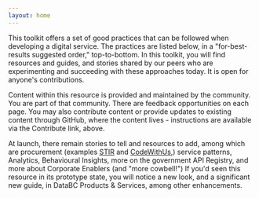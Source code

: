 ```yaml
---
layout: home
---
```


This toolkit offers a set of good practices that can be followed when developing a digital service. The practices are listed below, in a "for-best-results suggested order," top-to-bottom. In this toolkit, you will find resources and guides, and stories shared by our peers who are experimenting and succeeding with these approaches today. It is open for anyone's contributions.

Content within this resource is provided and maintained by the community. You are part of that community.  There are feedback opportunities on each page.  You may also contribute content or provide updates to existing content through GitHub, where the content lives - instructions are available via the Contribute link, above.  

At launch, there remain stories to tell and resources to add, among which are procurement (examples [STIR](https://www2.gov.bc.ca/gov/content/employment-business/business/business-government/startup-in-residence) and [CodeWithUs](https://bcdevexchange.org/),) service patterns, Analytics, Behavioural Insights, more on the government API Registry, and more about Corporate Enablers (and "more cowbell!") If you'd seen this resource in its prototype state, you will notice a new look, and a significant new guide, in DataBC Products & Services, among other enhancements.  

